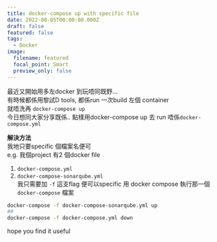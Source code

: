 ```yaml
---
title: docker-compose up with specific file 
date: 2022-08-05T00:00:00.000Z
draft: false
featured: false
tags:
  - Docker
image:
  filename: featured
  focal_point: Smart
  preview_only: false
---
```

最近又開始用多左docker 到玩唔同既野...  
有時候都係用黎試D tools, 都係run 一次build 左個 container  
就唔洗再 `docker-compose up`  
今日想同大家分享既係.. 點樣用docker-compose up 去 run 唔係`docker-compose.yml`  

**解決方法**  
我地只要specific 個檔案名便可  
e.g. 我個project 有2 個docker file  
1. `docker-compose.yml`  
2. `docker-compose-sonarqube.yml`  
我只需要加 `-f` 這支flag 便可以specific 用 docker compose 執行那一個 `docker-compose` 檔案  
```bash
docker-compose -f docker-compose-sonarqube.yml up
## 
docker-compose -f docker-compose.yml down
```

hope you find it useful